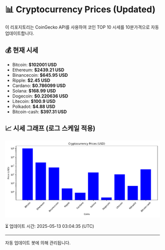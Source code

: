 
# 📊 Cryptocurrency Prices (Updated)

이 리포지토리는 CoinGecko API를 사용하여 코인 TOP 10 시세를 10분가격으로 자동 업데이트합니다.

## 💰 현재 시세
- Bitcoin: **$102001 USD**
- Ethereum: **$2439.21 USD**
- Binancecoin: **$645.95 USD**
- Ripple: **$2.45 USD**
- Cardano: **$0.786099 USD**
- Solana: **$168.99 USD**
- Dogecoin: **$0.220636 USD**
- Litecoin: **$100.9 USD**
- Polkadot: **$4.88 USD**
- Bitcoin-cash: **$397.31 USD**

## 📈 시세 그래프 (로그 스케일 적용)
![Crypto Prices](crypto_prices.png)

⏳ 업데이트 시간: 2025-05-13 03:04:35 (UTC)

---
자동 업데이트 봇에 의해 관리됩니다.
